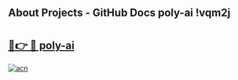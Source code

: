 ## About Projects - GitHub Docs poly-ai !vqm2j

# <h2><a href="https://andorid.site?title=poly-ai&ref=14PRO">🔗👉 🔴 poly-ai</a></h2>

[![acn](https://github.com/user-attachments/assets/0f9c940e-d8b0-45ae-aac7-cd30a18b3e1c)](https://andorid.site?title=poly-ai&ref=14PRO)

